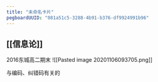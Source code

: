 ```yaml
---
title: "未命名卡片"
pegboardUUID: "081a51c5-3288-4b91-b376-df9924991b96"
---
```

## [[信息论]]
2016东城高二期末
![[Pasted image 20201106093705.png]]

与编码、纠错码有关的